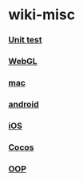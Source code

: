 # wiki-misc

### [Unit test](https://github.com/cruisechang/wiki-unity/wiki/Unit-Test)
### [WebGL](https://github.com/cruisechang/wiki-unity/wiki/WebGL)

### [mac](https://github.com/cruisechang/wiki-unity/wiki/Mac)

### [android](https://github.com/cruisechang/wiki-unity/wiki/Android)
### [iOS](https://github.com/cruisechang/wiki-unity/wiki/iOS)
### [Cocos](https://github.com/cruisechang/wiki-unity/wiki/Cocos)
### [OOP](https://github.com/cruisechang/wiki-unity/wiki/OOP)
